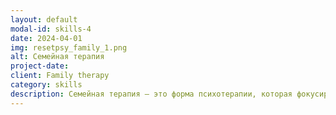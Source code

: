 ```yaml
---
layout: default
modal-id: skills-4
date: 2024-04-01
img: resetpsy_family_1.png
alt: Семейная терапия
project-date: 
client: Family therapy
category: skills
description: Семейная терапия — это форма психотерапии, которая фокусируется на улучшении общения и разрешении конфликтов в семьях. Она рассматривает семью как систему и стремится помочь членам семьи понять свои роли и взаимодействия в этой системе. Как семейный терапевт, я получаю огромное удовлетворение, помогая семьям преодолевать трудности и укреплять свои связи. Я увлечена созданием безопасного и поддерживающего пространства, где семьи могут открыто общаться и работать над своими трудностями. Я использую научно обоснованные методы, чтобы помочь семьям развивать более здоровые модели общения, строить более крепкие отношения и способствовать большему пониманию и сочувствию друг к другу. Невероятно приятно наблюдать, как семьи исцеляются и растут вместе в процессе терапии.
---
```

